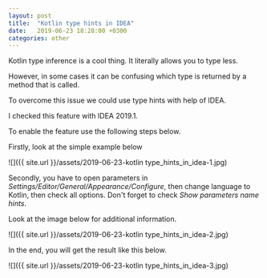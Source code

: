 ```yaml
---
layout: post
title:  "Kotlin type hints in IDEA"
date:   2019-06-23 18:28:00 +0300
categories: other
---
```


Kotlin type inference is a cool thing. It literally allows you to type less. 

However, in some cases it can be confusing which type is returned by a method that is called.

To overcome this issue we could use type hints with help of IDEA. 

I checked this feature with IDEA 2019.1. 

To enable the feature use the following steps below.

Firstly, look at the simple example below

![]({{ site.url }}/assets/2019-06-23-kotlin type_hints_in_idea-1.jpg)

Secondly, you have to open parameters in *Settings/Editor/General/Appearance/Configure*, then change language to Kotlin, then check all options. Don't forget to check *Show parameters name hints*. 

Look at the image below for additional information.

![]({{ site.url }}/assets/2019-06-23-kotlin type_hints_in_idea-2.jpg)

In the end, you will get the result like this below.

![]({{ site.url }}/assets/2019-06-23-kotlin type_hints_in_idea-3.jpg)
